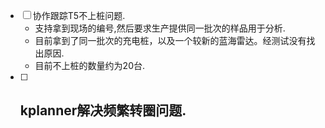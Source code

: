 - [ ] 协作跟踪T5不上桩问题.
	- 支持拿到现场的编号,然后要求生产提供同一批次的样品用于分析.
	- 目前拿到了同一批次的充电桩，以及一个较新的蓝海雷达。经测试没有找出原因.
	- 目前不上桩的数量约为20台.
- [ ] kplanner解决频繁转圈问题.
	- 